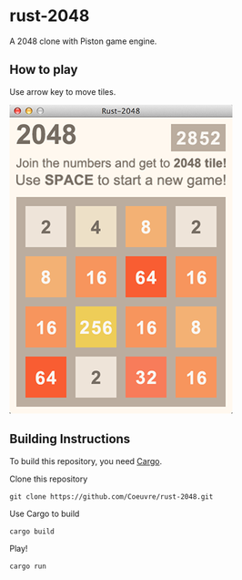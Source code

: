 rust-2048
=========

A 2048 clone with Piston game engine.

How to play
-----------
Use arrow key to move tiles.

![alt tag](./rust-2048.png)

## Building Instructions

To build this repository, you need [Cargo](https://github.com/rust-lang/cargo).

Clone this repository
```
git clone https://github.com/Coeuvre/rust-2048.git
```

Use Cargo to build
```
cargo build
```

Play!
```
cargo run
```
